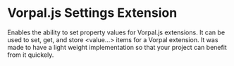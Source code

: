 # Vorpal.js Settings Extension
Enables the ability to set property values for Vorpal.js extensions. It can be used to set, get, and store <command> <property> <value...> items for a Vorpal extension. It was made to have a light weight implementation so that your project can benefit from it quickely.
